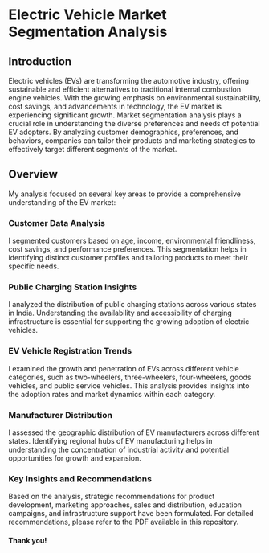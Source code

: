 # <b>Electric Vehicle Market Segmentation Analysis</b>

## Introduction
Electric vehicles (EVs) are transforming the automotive industry, offering sustainable and efficient alternatives to traditional internal combustion engine vehicles. With the growing emphasis on environmental sustainability, cost savings, and advancements in technology, the EV market is experiencing significant growth. Market segmentation analysis plays a crucial role in understanding the diverse preferences and needs of potential EV adopters. By analyzing customer demographics, preferences, and behaviors, companies can tailor their products and marketing strategies to effectively target different segments of the market.

## Overview
My analysis focused on several key areas to provide a comprehensive understanding of the EV market:

### Customer Data Analysis
I segmented customers based on age, income, environmental friendliness, cost savings, and performance preferences. This segmentation helps in identifying distinct customer profiles and tailoring products to meet their specific needs.

### Public Charging Station Insights
I analyzed the distribution of public charging stations across various states in India. Understanding the availability and accessibility of charging infrastructure is essential for supporting the growing adoption of electric vehicles.

### EV Vehicle Registration Trends
I examined the growth and penetration of EVs across different vehicle categories, such as two-wheelers, three-wheelers, four-wheelers, goods vehicles, and public service vehicles. This analysis provides insights into the adoption rates and market dynamics within each category.

### Manufacturer Distribution
I assessed the geographic distribution of EV manufacturers across different states. Identifying regional hubs of EV manufacturing helps in understanding the concentration of industrial activity and potential opportunities for growth and expansion.

### Key Insights and Recommendations
Based on the analysis, strategic recommendations for product development, marketing approaches, sales and distribution, education campaigns, and infrastructure support have been formulated. For detailed recommendations, please refer to the PDF available in this repository.

#### Thank you!

